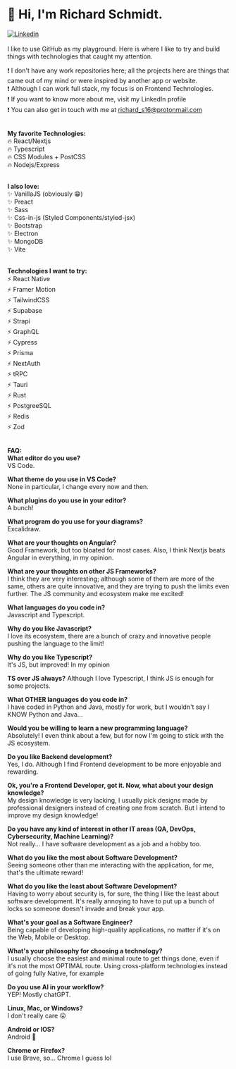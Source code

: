 # 👋 Hi, I'm Richard Schmidt.
[![Linkedin](https://img.shields.io/badge/LinkedIn-0077B5?style=for-the-badge&logo=linkedin&logoColor=white)](https://www.linkedin.com/in/richard-schmidt16)<br><br>
I like to use GitHub as my playground. Here is where I like to try and build things with technologies that caught my attention.

❗ I don't have any work repositories here; all the projects here are things that came out of my mind or were inspired by another app or website. <br>
❗ Although I can work full stack, my focus is on Frontend Technologies. <br>
❗ If you want to know more about me, visit my LinkedIn profile <br>
❗ You can also get in touch with me at richard_s16@protonmail.com <br><br>


**My favorite Technologies:** <br>
🔥 React/Nextjs <br>
🔥 Typescript <br>
🔥 CSS Modules + PostCSS <br>
🔥 Nodejs/Express <br><br>


**I also love:** <br>
✨ VanillaJS (obviously 😁) <br>
✨ Preact <br>
✨ Sass <br>
✨ Css-in-js (Styled Components/styled-jsx) <br>
✨ Bootstrap <br>
✨ Electron <br>
✨ MongoDB <br>
✨ Vite <br><br>


**Technologies I want to try:** <br>
⚡ React Native <br>
⚡ Framer Motion <br>
⚡ TailwindCSS <br>
⚡ Supabase <br>
⚡ Strapi <br>
⚡ GraphQL <br>
⚡ Cypress <br>
⚡ Prisma <br>
⚡ NextAuth <br>
⚡ tRPC <br>
⚡ Tauri <br>
⚡ Rust <br>
⚡ PostgreeSQL <br>
⚡ Redis <br>
⚡ Zod <br><br>


**FAQ:** <br>
**What editor do you use?** <br>
VS Code. <br>

**What theme do you use in VS Code?** <br>
None in particular, I change every now and then. <br>

**What plugins do you use in your editor?** <br>
A bunch! <br>

**What program do you use for your diagrams?** <br>
Excalidraw. <br>

**What are your thoughts on Angular?** <br>
Good Framework, but too bloated for most cases. Also, I think Nextjs beats Angular in everything, in my opinion. <br>

**What are your thoughts on other JS Frameworks?** <br>
I think they are very interesting; although some of them are more of the same, others are quite innovative, and they are trying to push the limits even further. The JS community and ecosystem make me excited! <br>

**What languages do you code in?** <br>
Javascript and Typescript. <br>

**Why do you like Javascript?** <br>
I love its ecosystem, there are a bunch of crazy and innovative people pushing the language to the limit! <br>

**Why do you like Typescript?** <br>
It's JS, but improved! In my opinion <br>

**TS over JS always?** 
Although I love Typescript, I think JS is enough for some projects. <br>

**What OTHER languages do you code in?** <br>
I have coded in Python and Java, mostly for work, but I wouldn't say I KNOW Python and Java... <br>

**Would you be willing to learn a new programming language?** <br>
Absolutely! I even think about a few, but for now I'm going to stick with the JS ecosystem. <br>

**Do you like Backend development?** <br>
Yes, I do. Although I find Frontend development to be more enjoyable and rewarding. <br>

**Ok, you're a Frontend Developer, got it. Now, what about your design knowledge?** <br>
My design knowledge is very lacking, I usually pick designs made by professional designers instead of creating one from scratch. But I intend to improve my design knowledge! <br>

**Do you have any kind of interest in other IT areas (QA, DevOps, Cybersecurity, Machine Learning)?** <br>
Not really... I have software development as a job and a hobby too. <br>

**What do you like the most about Software Development?** <br>
Seeing someone other than me interacting with the application, for me, that's the ultimate reward! <br>

**What do you like the least about Software Development?** <br>
Having to worry about security is, for sure, the thing I like the least about software development. It's really annoying to have to put up a bunch of locks so someone doesn't invade and break your app. <br>

**What's your goal as a Software Engineer?** <br>
Being capable of developing high-quality applications, no matter if it's on the Web, Mobile or Desktop. <br>

**What's your philosophy for choosing a technology?** <br>
I usually choose the easiest and minimal route to get things done, even if it's not the most OPTIMAL route. Using cross-platform technologies instead of going fully Native, for example <br>

**Do you use AI in your workflow?** <br>
YEP! Mostly chatGPT.<br>

**Linux, Mac, or Windows?** <br>
I don't really care 😛 <br>

**Android or IOS?** <br>
Android 🤖 <br>

**Chrome or Firefox?** <br>
I use Brave, so... Chrome I guess lol <br>
<!---
Richard-S16/Richard-S16 is a ✨ special ✨ repository because its `README.md` (this file) appears on your GitHub profile.
You can click the Preview link to take a look at your changes.
--->
